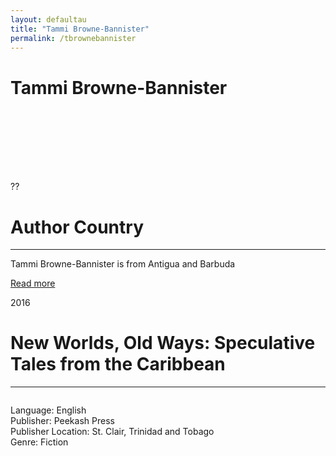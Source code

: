 ```yaml
---
layout: defaultau
title: "Tammi Browne-Bannister"
permalink: /tbrownebannister
---
```

<!-- partial:index.partial.html -->
<div class="content">
    <h1>Tammi Browne-Bannister</h1>
    <div class="quote">
        <div><img src="" class="logo"></div>
    </div>
    <div class="timeline">
        <div style="padding-bottom:100px;"></div>
        <div class="block">
            <div class="date right"><p class="right">??</p></div>
            <div class="dot"></div>
            <div class="left first">
                <h1>Author Country</h1><hr>
            <p>Tammi Browne-Bannister is from Antigua and Barbuda</p>
                <a href="#" target="_blank">Read more</a>
            </div>
        </div>
        <div class="block">
            <div class="date left"><p class="left">2016</p></div>
            <div class="dot"></div>
            <div class="right">
                <h1>New Worlds, Old Ways: Speculative Tales from the Caribbean</h1><hr>
                <p><img src=""></p>
                <p>
                Language: English<br>
                Publisher: Peekash Press<br>
                Publisher Location: St. Clair, Trinidad and Tobago<br>
                Genre: Fiction<br>
                </p>
            </div>
        </div>
        

</div>
<!-- partial -->
  <script src='https://cdnjs.cloudflare.com/ajax/libs/jquery/3.1.1/jquery.min.js'></script><script  src="assets/js/authorscript.js"></script>
